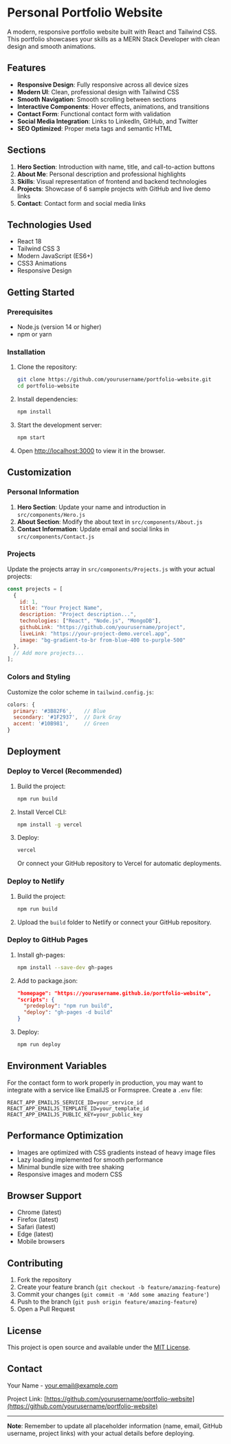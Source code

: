 # Personal Portfolio Website

A modern, responsive portfolio website built with React and Tailwind CSS. This portfolio showcases your skills as a MERN Stack Developer with clean design and smooth animations.

## Features

- **Responsive Design**: Fully responsive across all device sizes
- **Modern UI**: Clean, professional design with Tailwind CSS
- **Smooth Navigation**: Smooth scrolling between sections
- **Interactive Components**: Hover effects, animations, and transitions
- **Contact Form**: Functional contact form with validation
- **Social Media Integration**: Links to LinkedIn, GitHub, and Twitter
- **SEO Optimized**: Proper meta tags and semantic HTML

## Sections

1. **Hero Section**: Introduction with name, title, and call-to-action buttons
2. **About Me**: Personal description and professional highlights
3. **Skills**: Visual representation of frontend and backend technologies
4. **Projects**: Showcase of 6 sample projects with GitHub and live demo links
5. **Contact**: Contact form and social media links

## Technologies Used

- React 18
- Tailwind CSS 3
- Modern JavaScript (ES6+)
- CSS3 Animations
- Responsive Design

## Getting Started

### Prerequisites

- Node.js (version 14 or higher)
- npm or yarn

### Installation

1. Clone the repository:
   ```bash
   git clone https://github.com/yourusername/portfolio-website.git
   cd portfolio-website
   ```

2. Install dependencies:
   ```bash
   npm install
   ```

3. Start the development server:
   ```bash
   npm start
   ```

4. Open [http://localhost:3000](http://localhost:3000) to view it in the browser.

## Customization

### Personal Information

1. **Hero Section**: Update your name and introduction in `src/components/Hero.js`
2. **About Section**: Modify the about text in `src/components/About.js`
3. **Contact Information**: Update email and social links in `src/components/Contact.js`

### Projects

Update the projects array in `src/components/Projects.js` with your actual projects:

```javascript
const projects = [
  {
    id: 1,
    title: "Your Project Name",
    description: "Project description...",
    technologies: ["React", "Node.js", "MongoDB"],
    githubLink: "https://github.com/yourusername/project",
    liveLink: "https://your-project-demo.vercel.app",
    image: "bg-gradient-to-br from-blue-400 to-purple-500"
  },
  // Add more projects...
];
```

### Colors and Styling

Customize the color scheme in `tailwind.config.js`:

```javascript
colors: {
  primary: '#3B82F6',    // Blue
  secondary: '#1F2937',  // Dark Gray
  accent: '#10B981',     // Green
}
```

## Deployment

### Deploy to Vercel (Recommended)

1. Build the project:
   ```bash
   npm run build
   ```

2. Install Vercel CLI:
   ```bash
   npm install -g vercel
   ```

3. Deploy:
   ```bash
   vercel
   ```

   Or connect your GitHub repository to Vercel for automatic deployments.

### Deploy to Netlify

1. Build the project:
   ```bash
   npm run build
   ```

2. Upload the `build` folder to Netlify or connect your GitHub repository.

### Deploy to GitHub Pages

1. Install gh-pages:
   ```bash
   npm install --save-dev gh-pages
   ```

2. Add to package.json:
   ```json
   "homepage": "https://yourusername.github.io/portfolio-website",
   "scripts": {
     "predeploy": "npm run build",
     "deploy": "gh-pages -d build"
   }
   ```

3. Deploy:
   ```bash
   npm run deploy
   ```

## Environment Variables

For the contact form to work properly in production, you may want to integrate with a service like EmailJS or Formspree. Create a `.env` file:

```
REACT_APP_EMAILJS_SERVICE_ID=your_service_id
REACT_APP_EMAILJS_TEMPLATE_ID=your_template_id
REACT_APP_EMAILJS_PUBLIC_KEY=your_public_key
```

## Performance Optimization

- Images are optimized with CSS gradients instead of heavy image files
- Lazy loading implemented for smooth performance
- Minimal bundle size with tree shaking
- Responsive images and modern CSS

## Browser Support

- Chrome (latest)
- Firefox (latest)
- Safari (latest)
- Edge (latest)
- Mobile browsers

## Contributing

1. Fork the repository
2. Create your feature branch (`git checkout -b feature/amazing-feature`)
3. Commit your changes (`git commit -m 'Add some amazing feature'`)
4. Push to the branch (`git push origin feature/amazing-feature`)
5. Open a Pull Request

## License

This project is open source and available under the [MIT License](LICENSE).

## Contact

Your Name - [your.email@example.com](mailto:your.email@example.com)

Project Link: [https://github.com/yourusername/portfolio-website](https://github.com/yourusername/portfolio-website)

---

**Note**: Remember to update all placeholder information (name, email, GitHub username, project links) with your actual details before deploying. 